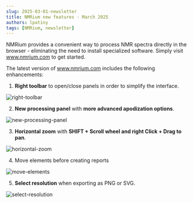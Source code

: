 ```yaml
---
slug: 2025-03-01-newsletter
title: NMRium new features - March 2025
authors: lpatiny
tags: [NMRium, newsletter]
---
```


NMRium provides a convenient way to process NMR spectra directly in the browser - eliminating the need to install specialized software. Simply visit www.nmrium.com to get started.

The latest version of www.nmrium.com includes the following enhancements:

1. **Right toolbar** to open/close panels in order to simplify the interface.

![right-toolbar](/newsletters/2025/march/right-toolbar.gif)

2. **New processing panel** with **more advanced apodization options**.

![new-processing-panel](/newsletters/2025/march/new-processing-panel.gif)

3. **Horizontal zoom** with **SHIFT + Scroll wheel and right Click + Drag to pan**.

![horizontal-zoom](/newsletters/2025/march/horizontal-zoom.gif)

4. Move elements before creating reports

![move-elements](/newsletters/2025/march/move-elements.gif)

5. **Select resolution** when exporting as PNG or SVG.

![select-resolution](/newsletters/2025/march/select-resolution.gif)
